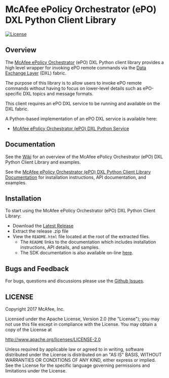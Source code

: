 # McAfee ePolicy Orchestrator (ePO) DXL Python Client Library
[![License](https://img.shields.io/badge/License-Apache%202.0-blue.svg)](https://opensource.org/licenses/Apache-2.0)

## Overview

The [McAfee ePolicy Orchestrator](https://www.mcafee.com/us/products/epolicy-orchestrator.aspx) (ePO) DXL Python
client library provides a high level wrapper for invoking ePO remote commands via the
[Data Exchange Layer](http://www.mcafee.com/us/solutions/data-exchange-layer.aspx) (DXL) fabric.

The purpose of this library is to allow users to invoke ePO remote commands without having to focus
on lower-level details such as ePO-specific DXL topics and message formats.

This client requires an ePO DXL service to be running and available on the DXL fabric. 

A Python-based implementation of an ePO DXL service is available here:
* [McAfee ePolicy Orchestrator (ePO) DXL Python Service](https://github.com/opendxl/opendxl-epo-service-python)

## Documentation

See the [Wiki](https://github.com/opendxl/opendxl-epo-client-python/wiki) for an overview of the McAfee ePolicy Orchestrator (ePO) DXL Python Client Library and examples.

See the [McAfee ePolicy Orchestrator (ePO) DXL Python Client Library Documentation](https://opendxl.github.io/opendxl-epo-client-python/pydoc) for
installation instructions, API documentation, and examples.

## Installation

To start using the McAfee ePolicy Orchestrator (ePO) DXL Python Client Library:

* Download the [Latest Release](https://github.com/opendxl/opendxl-epo-client-python/releases/latest)
* Extract the release .zip file
* View the `README.html` file located at the root of the extracted files.
  * The `README` links to the documentation which includes installation instructions, API details, and samples.
  * The SDK documentation is also available on-line [here](https://opendxl.github.io/opendxl-epo-client-python/pydoc).

## Bugs and Feedback

For bugs, questions and discussions please use the [Github Issues](https://github.com/opendxl/opendxl-epo-client-python/issues).

## LICENSE

Copyright 2017 McAfee, Inc.

Licensed under the Apache License, Version 2.0 (the "License"); you may not use this file except in compliance with the License. You may obtain a copy of the License at

http://www.apache.org/licenses/LICENSE-2.0

Unless required by applicable law or agreed to in writing, software distributed under the License is distributed on an "AS IS" BASIS, WITHOUT WARRANTIES OR CONDITIONS OF ANY KIND, either express or implied. See the License for the specific language governing permissions and limitations under the License. 
